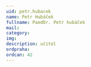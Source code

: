```yaml
---
uid: petr.hubacek
name: Petr Hubáček
fullname: PaedDr. Petr hubáček
mail: 
category: 
img: 
description: učitel
ordpraha: 
ordcan: 42
---
```




